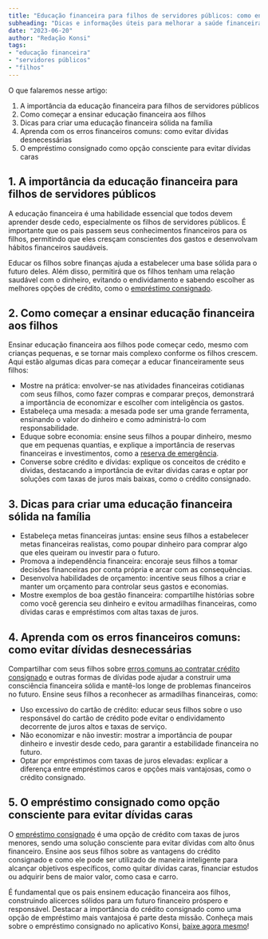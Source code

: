 ```yaml
---
title: "Educação financeira para filhos de servidores públicos: como ensinar hábitos saudáveis"
subheading: "Dicas e informações úteis para melhorar a saúde financeira dos filhos de servidores públicos."
date: "2023-06-20"
author: "Redação Konsi"
tags:
- "educação financeira"
- "servidores públicos"
- "filhos"
---
```


O que falaremos nesse artigo:
1. A importância da educação financeira para filhos de servidores públicos
2. Como começar a ensinar educação financeira aos filhos
3. Dicas para criar uma educação financeira sólida na família
4. Aprenda com os erros financeiros comuns: como evitar dívidas desnecessárias
5. O empréstimo consignado como opção consciente para evitar dívidas caras

## 1. A importância da educação financeira para filhos de servidores públicos

A educação financeira é uma habilidade essencial que todos devem aprender desde cedo, especialmente os filhos de servidores públicos. É importante que os pais passem seus conhecimentos financeiros para os filhos, permitindo que eles cresçam conscientes dos gastos e desenvolvam hábitos financeiros saudáveis.

Educar os filhos sobre finanças ajuda a estabelecer uma base sólida para o futuro deles. Além disso, permitirá que os filhos tenham uma relação saudável com o dinheiro, evitando o endividamento e sabendo escolher as melhores opções de crédito, como o [empréstimo consignado](https://www.konsi.com.br/postagens/5-motivos-para-escolher-o-credito-consignado-publico).

## 2. Como começar a ensinar educação financeira aos filhos

Ensinar educação financeira aos filhos pode começar cedo, mesmo com crianças pequenas, e se tornar mais complexo conforme os filhos crescem. Aqui estão algumas dicas para começar a educar financeiramente seus filhos:

- Mostre na prática: envolver-se nas atividades financeiras cotidianas com seus filhos, como fazer compras e comparar preços, demonstrará a importância de economizar e escolher com inteligência os gastos.
- Estabeleça uma mesada: a mesada pode ser uma grande ferramenta, ensinando o valor do dinheiro e como administrá-lo com responsabilidade.
- Eduque sobre economia: ensine seus filhos a poupar dinheiro, mesmo que em pequenas quantias, e explique a importância de reservas financeiras e investimentos, como a [reserva de emergência](https://www.konsi.com.br/postagens/a-importncia-da-reserva-de-emergncia-e-como-constru-la-com-inteligncia-financeira).
- Converse sobre crédito e dívidas: explique os conceitos de crédito e dívidas, destacando a importância de evitar dívidas caras e optar por soluções com taxas de juros mais baixas, como o crédito consignado.

## 3. Dicas para criar uma educação financeira sólida na família

- Estabeleça metas financeiras juntas: ensine seus filhos a estabelecer metas financeiras realistas, como poupar dinheiro para comprar algo que eles queiram ou investir para o futuro.
- Promova a independência financeira: encoraje seus filhos a tomar decisões financeiras por conta própria e arcar com as consequências.
- Desenvolva habilidades de orçamento: incentive seus filhos a criar e manter um orçamento para controlar seus gastos e economias.
- Mostre exemplos de boa gestão financeira: compartilhe histórias sobre como você gerencia seu dinheiro e evitou armadilhas financeiras, como dívidas caras e empréstimos com altas taxas de juros.

## 4. Aprenda com os erros financeiros comuns: como evitar dívidas desnecessárias

Compartilhar com seus filhos sobre [erros comuns ao contratar crédito consignado](https://www.konsi.com.br/postagens/5-erros-comuns-ao-contratar-credito-consignado) e outras formas de dívidas pode ajudar a construir uma consciência financeira sólida e mantê-los longe de problemas financeiros no futuro. Ensine seus filhos a reconhecer as armadilhas financeiras, como:

- Uso excessivo do cartão de crédito: educar seus filhos sobre o uso responsável do cartão de crédito pode evitar o endividamento decorrente de juros altos e taxas de serviço.
- Não economizar e não investir: mostrar a importância de poupar dinheiro e investir desde cedo, para garantir a estabilidade financeira no futuro.
- Optar por empréstimos com taxas de juros elevadas: explicar a diferença entre empréstimos caros e opções mais vantajosas, como o crédito consignado.

## 5. O empréstimo consignado como opção consciente para evitar dívidas caras

O [empréstimo consignado](https://www.konsi.com.br/postagens/7-dicas-para-conseguir-a-menor-taxa-de-juros-no-consignado) é uma opção de crédito com taxas de juros menores, sendo uma solução consciente para evitar dívidas com alto ônus financeiro. Ensine aos seus filhos sobre as vantagens do crédito consignado e como ele pode ser utilizado de maneira inteligente para alcançar objetivos específicos, como quitar dívidas caras, financiar estudos ou adquirir bens de maior valor, como casa e carro.

É fundamental que os pais ensinem educação financeira aos filhos, construindo alicerces sólidos para um futuro financeiro próspero e responsável. Destacar a importância do crédito consignado como uma opção de empréstimo mais vantajosa é parte desta missão. Conheça mais sobre o empréstimo consignado no aplicativo Konsi, [baixe agora mesmo](https://www.konsi.com.br/download)!
